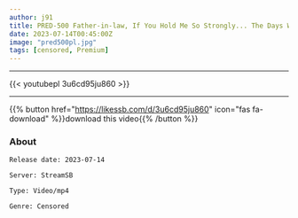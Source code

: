 ```yaml
---
author: j91
title: PRED-500 Father-in-law, If You Hold Me So Strongly... The Days When A Young Wife Drowned In Vaginal Cum Shot Sex With Her Unfaithful Father-in-law. Aika Yamagishi
date: 2023-07-14T00:45:00Z
image: "pred500pl.jpg"
tags: [censored, Premium]
---
```

___

{{< youtubepl 3u6cd95ju860 >}}
___

{{% button href="https://likessb.com/d/3u6cd95ju860" icon="fas fa-download" %}}download this video{{% /button %}}
### About

`Release date: 2023-07-14`

`Server: StreamSB`

`Type: Video/mp4`

`Genre:	Censored`
